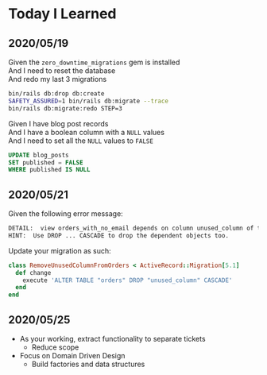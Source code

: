 # Today I Learned

## 2020/05/19

Given the `zero_downtime_migrations` gem is installed <br>
And I need to reset the database <br>
And redo my last 3 migrations

```bash
bin/rails db:drop db:create
SAFETY_ASSURED=1 bin/rails db:migrate --trace
bin/rails db:migrate:redo STEP=3
```

Given I have blog post records <br>
And I have a boolean column with a `NULL` values <br>
And I need to set all the `NULL` values to `FALSE`

```sql
UPDATE blog_posts
SET published = FALSE
WHERE published IS NULL
```

## 2020/05/21

Given the following error message:

```bash
DETAIL:  view orders_with_no_email depends on column unused_column of table orders
HINT:  Use DROP ... CASCADE to drop the dependent objects too.
```

Update your migration as such:

```ruby
class RemoveUnusedColumnFromOrders < ActiveRecord::Migration[5.1]
  def change
    execute 'ALTER TABLE "orders" DROP "unused_column" CASCADE'
  end
end
```

## 2020/05/25

- As your working, extract functionality to separate tickets
  - Reduce scope
- Focus on Domain Driven Design
  - Build factories and data structures
